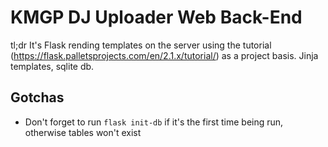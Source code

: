 # KMGP DJ Uploader Web Back-End
tl;dr It's Flask rending templates on the server using the tutorial
(https://flask.palletsprojects.com/en/2.1.x/tutorial/) as a project
basis. Jinja templates, sqlite db.

## Gotchas
* Don't forget to run `flask init-db` if it's the first time being
  run, otherwise tables won't exist
